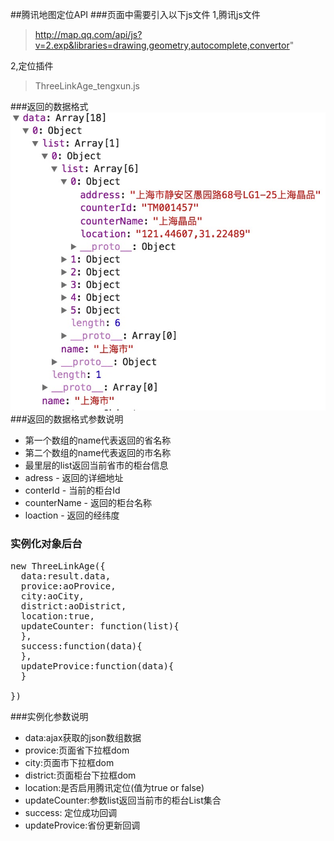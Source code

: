 ##腾讯地图定位API
###页面中需要引入以下js文件
1,腾讯js文件 
>http://map.qq.com/api/js?v=2.exp&libraries=drawing,geometry,autocomplete,convertor"

2,定位插件
>ThreeLinkAge_tengxun.js

###返回的数据格式
![link](https://github.com/haohailong1990/txPosition/blob/master/images/1.png)
###返回的数据格式参数说明
* 第一个数组的name代表返回的省名称
* 第二个数组的name代表返回的市名称
* 最里层的list返回当前省市的柜台信息
* adress - 返回的详细地址
* conterId - 当前的柜台Id
* counterName - 返回的柜台名称
* loaction - 返回的经纬度

### 实例化对象后台
<pre>
new ThreeLinkAge({
  data:result.data,
  provice:aoProvice,
  city:aoCity,
  district:aoDistrict,
  location:true,
  updateCounter: function(list){
  },
  success:function(data){
  },
  updateProvice:function(data){
  }
         
})
</pre>
###实例化参数说明
* data:ajax获取的json数组数据
* provice:页面省下拉框dom
* city:页面市下拉框dom
* district:页面柜台下拉框dom
* location:是否启用腾讯定位(值为true or false)
* updateCounter:参数list返回当前市的柜台List集合
* success: 定位成功回调
* updateProvice:省份更新回调




